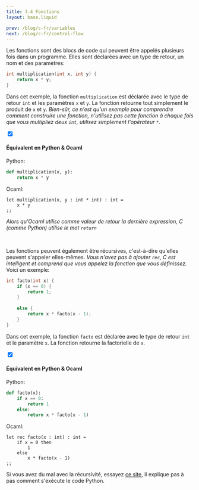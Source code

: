 ```yaml
---
title: 3.4 Fonctions
layout: base.liquid

prev: /blog/c-fr/variables
next: /blog/c-fr/control-flow
---
```


Les fonctions sont des blocs de code qui peuvent être appelés plusieurs fois dans un programme. Elles sont déclarées avec un type de retour, un nom et des paramètres:
```c
int multiplication(int x, int y) {
    return x * y;
}
```
Dans cet exemple, la fonction `multiplication` est déclarée avec le type de retour `int` et les paramètres `x` et `y`. La fonction retourne tout simplement le produit de `x` et `y`. *Bien-sûr, ce n'est qu'un exemple pour comprendre comment construire une fonction, n'utilisez pas cette fonction à chaque fois que vous multipliez deux `int`, utilisez simplement l'opérateur `*`.*
<br>

<section class="accordion" optional>
    <input type="checkbox" checked>
    <h4>Équivalent en Python & Ocaml<i></i></h4>
<article>

Python:
```py
def multiplication(x, y):
    return x * y
```

Ocaml:
<pre class="language-ml"><code class="language-ml"><span class="token keyword">let</span> multiplication<span class="token punctuation">(</span>x<span class="token punctuation">,</span> y <span class="token punctuation">:</span> <span class="token keyword">int</span> <span class="token operator">*</span> <span class="token keyword">int</span><span class="token punctuation">)</span> <span class="token punctuation">:</span> <span class="token keyword">int</span> <span class="token operator">=</span>
    x <span class="token operator">*</span> y
<span class="token punctuation">;;</span></code></pre>
*Alors qu'Ocaml utilise comme valeur de retour la dernière expression, C (comme Python) utilise le mot `return`*
</article>
</section>
<br>

Les fonctions peuvent également être récursives, c'est-à-dire qu'elles peuvent s'appeler elles-mêmes. *Vous n'avez pas à ajouter `rec`, C est intelligent <!-- pas comme Ocaml --> et comprend que vous appelez la fonction que vous définissez.* Voici un exemple:
```c
int facto(int x) {
    if (x == 0) {
        return 1;
    }
    
    else {
        return x * facto(x - 1);
    }
}
```
Dans cet exemple, la fonction `facto` est déclarée avec le type de retour `int` et le paramètre `x`. La fonction retourne la factorielle de `x`.

<section class="accordion" optional>
    <input type="checkbox" checked>
    <h4>Équivalent en Python & Ocaml<i></i></h4>
<article>

Python:
```py
def facto(x):
    if x == 0:
        return 1
    else:
        return x * facto(x - 1)
```

Ocaml:
<pre class="language-ml"><code class="language-ml"><span class="token keyword">let</span> <span class="token keyword">rec</span> <span class="token function">facto</span><span class="token punctuation">(</span>x <span class="token punctuation">:</span> <span class="token keyword">int</span><span class="token punctuation">)</span> <span class="token punctuation">:</span> <span class="token keyword">int</span> <span class="token operator">=</span>
    <span class="token keyword">if</span> x <span class="token operator">=</span> <span class="token number">0</span> <span class="token keyword">then</span>
        <span class="token number">1</span>
    <span class="token keyword">else</span>
        x <span class="token operator">*</span> <span class="token function">facto</span><span class="token punctuation">(</span>x <span class="token operator">-</span> <span class="token number">1</span><span class="token punctuation">)</span>
<span class="token punctuation">;;</span></code></pre>

Si vous avez du mal avec la récursivité, essayez [ce site](https://pythontutor.com/python-compiler.html#mode=edit), il explique pas à pas comment s'exécute le code Python.
</article>
</section>
